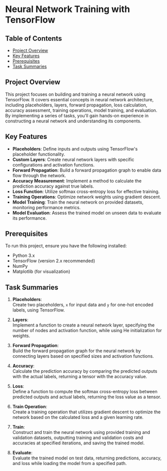 # Neural Network Training with TensorFlow

## Table of Contents
- [Project Overview](#project-overview)
- [Key Features](#key-features)
- [Prerequisites](#prerequisites)
- [Task Summaries](#task-summaries)

## Project Overview

This project focuses on building and training a neural network using TensorFlow. It covers essential concepts in neural network architecture, including placeholders, layers, forward propagation, loss calculation, accuracy assessment, training operations, model training, and evaluation. By implementing a series of tasks, you'll gain hands-on experience in constructing a neural network and understanding its components.

## Key Features

- **Placeholders**: Define inputs and outputs using TensorFlow's placeholder functionality.
- **Custom Layers**: Create neural network layers with specific configurations and activation functions.
- **Forward Propagation**: Build a forward propagation graph to enable data flow through the network.
- **Accuracy Measurement**: Implement a method to calculate the prediction accuracy against true labels.
- **Loss Function**: Utilize softmax cross-entropy loss for effective training.
- **Training Operations**: Optimize network weights using gradient descent.
- **Model Training**: Train the neural network on provided datasets, monitoring performance metrics.
- **Model Evaluation**: Assess the trained model on unseen data to evaluate its performance.

## Prerequisites

To run this project, ensure you have the following installed:

- Python 3.x
- TensorFlow (version 2.x recommended)
- NumPy
- Matplotlib (for visualization)

## Task Summaries

1. **Placeholders**:  
   Create two placeholders, `x` for input data and `y` for one-hot encoded labels, using TensorFlow.

2. **Layers**:  
   Implement a function to create a neural network layer, specifying the number of nodes and activation function, while using He initialization for weights.

3. **Forward Propagation**:  
   Build the forward propagation graph for the neural network by connecting layers based on specified sizes and activation functions.

4. **Accuracy**:  
   Calculate the prediction accuracy by comparing the predicted outputs with the actual labels, returning a tensor with the accuracy value.

5. **Loss**:  
   Define a function to compute the softmax cross-entropy loss between predicted outputs and actual labels, returning the loss value as a tensor.

6. **Train Operation**:  
   Create a training operation that utilizes gradient descent to optimize the network based on the calculated loss and a given learning rate.

7. **Train**:  
   Construct and train the neural network using provided training and validation datasets, outputting training and validation costs and accuracies at specified iterations, and saving the trained model.

8. **Evaluate**:  
   Evaluate the trained model on test data, returning predictions, accuracy, and loss while loading the model from a specified path.
